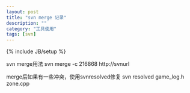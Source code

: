 ```yaml
---
layout: post
title: "svn merge 记录"
description: ""
category: "工具使用"
tags: [svn]
---
```

{% include JB/setup %}

svn merge用法
    svn merge -c 216868 http://svnurl

merge后如果有一些冲突，使用svnresolved修复
    svn resolved game_log.h zone.cpp
